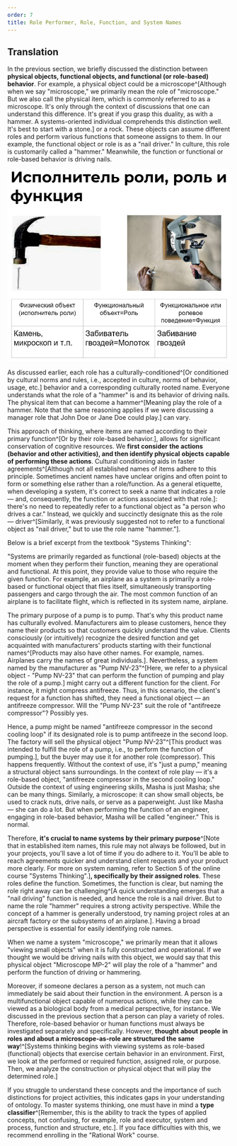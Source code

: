 ```yaml
---
order: 7
title: Role Performer, Role, Function, and System Names
---
```


## Translation

In the previous section, we briefly discussed the distinction between **physical objects, functional objects, and functional (or role-based) behavior**. For example, a physical object could be a microscope^[Although when we say "microscope," we primarily mean the role of "microscope." But we also call the physical item, which is commonly referred to as a microscope. It's only through the context of discussions that one can understand this difference. It's great if you grasp this duality, as with a hammer. A systems-oriented individual comprehends this distinction well. It's best to start with a stone.] or a rock. These objects can assume different roles and perform various functions that someone assigns to them. In our example, the functional object or role is as a "nail driver." In culture, this role is customarily called a "hammer." Meanwhile, the function or functional or role-based behavior is driving nails.

![](./role-performer-role-function-and-system-names-8.png)

As discussed earlier, each role has a culturally-conditioned^[Or conditioned by cultural norms and rules, i.e., accepted in culture, norms of behavior, usage, etc.] behavior and a corresponding culturally rooted name. Everyone understands what the role of a "hammer" is and its behavior of driving nails. The physical item that can become a hammer^[Meaning play the role of a hammer. Note that the same reasoning applies if we were discussing a manager role that John Doe or Jane Doe could play.] can vary.

This approach of thinking, where items are named according to their primary function^[Or by their role-based behavior.], allows for significant conservation of cognitive resources. We **first consider** **the actions (behavior and other activities), and then identify physical** **objects capable of performing these actions**. Cultural conditioning aids in faster agreements^[Although not all established names of items adhere to this principle. Sometimes ancient names have unclear origins and often point to form or something else rather than a role/function. As a general etiquette, when developing a system, it's correct to seek a name that indicates a role — and, consequently, the function or actions associated with that role.]: there's no need to repeatedly refer to a functional object as "a person who drives a car." Instead, we quickly and succinctly designate this as the role — driver^[Similarly, it was previously suggested not to refer to a functional object as "nail driver," but to use the role name "hammer."]. 

Below is a brief excerpt from the textbook "Systems Thinking":

"Systems are primarily regarded as functional (role-based) objects at the moment when they perform their function, meaning they are operational and functional. At this point, they provide value to those who require the given function. For example, an airplane as a system is primarily a role-based or functional object that flies itself, simultaneously transporting passengers and cargo through the air. The most common function of an airplane is to facilitate flight, which is reflected in its system name, airplane.

The primary purpose of a pump is to pump. That's why this product name has culturally evolved. Manufacturers aim to please customers, hence they name their products so that customers quickly understand the value. Clients consciously (or intuitively) recognize the desired function and get acquainted with manufacturers' products starting with their functional names^[Products may also have other names. For example, names. Airplanes carry the names of great individuals.]. Nevertheless, a system named by the manufacturer as "Pump NV-23"^[Here, we refer to a physical object - "Pump NV-23" that can perform the function of pumping and play the role of a pump.] might carry out a different function for the client. For instance, it might compress antifreeze. Thus, in this scenario, the client's request for a function has shifted, they need a functional object — an antifreeze compressor. Will the "Pump NV-23" suit the role of "antifreeze compressor"? Possibly yes.

Hence, a pump might be named "antifreeze compressor in the second cooling loop" if its designated role is to pump antifreeze in the second loop. The factory will sell the physical object "Pump NV-23"^[This product was intended to fulfill the role of a pump, i.e., to perform the function of pumping.], but the buyer may use it for another role (compressor). This happens frequently. Without the context of use, it's "just a pump," meaning a structural object sans surroundings. In the context of role play — it's a role-based object, "antifreeze compressor in the second cooling loop." Outside the context of using engineering skills, Masha is just Masha; she can be many things. Similarly, a microscope: it can show small objects, be used to crack nuts, drive nails, or serve as a paperweight. Just like Masha — she can do a lot. But when performing the function of an engineer, engaging in role-based behavior, Masha will be called "engineer." This is normal.

Therefore, **it's crucial to name systems by their primary purpose**^[Note that in established item names, this rule may not always be followed, but in your projects, you'll save a lot of time if you do adhere to it. You'll be able to reach agreements quicker and understand client requests and your product more clearly. For more on system naming, refer to Section 5 of the online course "Systems Thinking".]**, specifically by their assigned roles**. These roles define the function. Sometimes, the function is clear, but naming the role right away can be challenging^[A quick understanding emerges that a "nail driving" function is needed, and hence the role is a nail driver. But to name the role "hammer" requires a strong activity perspective. While the concept of a hammer is generally understood, try naming project roles at an aircraft factory or the subsystems of an airplane.]. Having a broad perspective is essential for easily identifying role names.

When we name a system "microscope," we primarily mean that it allows "viewing small objects" when it is fully constructed and operational. If we thought we would be driving nails with this object, we would say that this physical object "Microscope MP-2" will play the role of a "hammer" and perform the function of driving or hammering.

Moreover, if someone declares a person as a system, not much can immediately be said about their function in the environment. A person is a multifunctional object capable of numerous actions, while they can be viewed as a biological body from a medical perspective, for instance. We discussed in the previous section that a person can play a variety of roles. Therefore, role-based behavior or human functions must always be investigated separately and specifically. However, **thought** **about** **people** **in roles and about a microscope-as-role are structured the same way**!^[Systems thinking begins with viewing systems as role-based (functional) objects that exercise certain behavior in an environment. First, we look at the performed or required function, assigned role, or purpose. Then, we analyze the construction or physical object that will play the determined role.]

If you struggle to understand these concepts and the importance of such distinctions for project activities, this indicates gaps in your understanding of ontology. To master systems thinking, one must have in mind a **type classifier**^[Remember, this is the ability to track the types of applied concepts, not confusing, for example, role and executor, system and process, function and structure, etc.]. If you face difficulties with this, we recommend enrolling in the "Rational Work" course.